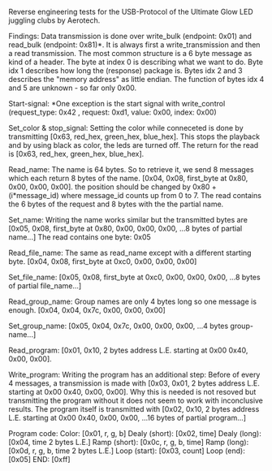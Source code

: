 Reverse engineering tests for the USB-Protocol of the Ultimate Glow LED juggling clubs by Aerotech.

Findings:
Data transmission is done over write_bulk (endpoint: 0x01) and read_bulk (endpoint: 0x81)*. It is always first a write_transmission and then a read transmission.
The most common structure is a 6 byte message as kind of a header. The byte at index 0 is describing what we want to do. Byte idx 1 describes how long the (response) package is. Bytes idx 2 and 3 describes the "memory address" as little endian. The function of bytes idx 4 and 5 are unknown - so far only 0x00.

Start-signal:
*One exception is the start signal with write_control (request_type: 0x42 , request: 0xd1, value: 0x00, index: 0x00)

Set_color & stop_signal:
Setting the color while conneceted is done by transmitting [0x63, red_hex, green_hex, blue_hex]. This stops the playback and by using black as color, the leds are turned off.
The return for the read is [0x63, red_hex, green_hex, blue_hex].


Read_name:
The name is 64 bytes. So to retrieve it, we send 8 messages which each return 8 bytes of the name. [0x04, 0x08, first_byte at 0x80, 0x00, 0x00, 0x00]. the position should be changed by 0x80 + (i*message_id) where message_id counts up from 0 to 7.
The read contains the 6 bytes of the request and 8 bytes with the the partial name.

Set_name:
Writing the name works similar but the transmitted bytes are [0x05, 0x08, first_byte at 0x80, 0x00, 0x00, 0x00, ...8 bytes of partial name...]
The read contains one byte: 0x05


Read_file_name:
The same as read_name except with a different starting byte. [0x04, 0x08, first_byte at 0xc0, 0x00, 0x00, 0x00]

Set_file_name:
[0x05, 0x08, first_byte at 0xc0, 0x00, 0x00, 0x00, ...8 bytes of partial file_name...]

Read_group_name:
Group names are only 4 bytes long so one message is enough.
[0x04, 0x04, 0x7c, 0x00, 0x00, 0x00]

Set_group_name:
[0x05, 0x04, 0x7c, 0x00, 0x00, 0x00, ...4 bytes group-name...]


Read_program:
[0x01, 0x10, 2 bytes address L.E. starting at 0x00 0x40, 0x00, 0x00].

Write_program:
Writing the program has an additional step: Before of every 4 messages, a transmission is made with [0x03, 0x01, 2 bytes address L.E. starting at 0x00 0x40, 0x00, 0x00]. Why this is needed is not resoved but transmitting the program without it does not seem to work with inconclusive results.
The program itself is transmitted with [0x02, 0x10, 2 bytes address L.E. starting at 0x00 0x40, 0x00, 0x00, ...16 bytes of partial program...]


Program code:
Color:			[0x01, r, g, b]
Dealy (short):	[0x02, time]
Dealy (long):	[0x04, time 2 bytes L.E.]
Ramp (short): 	[0x0c, r, g, b, time]
Ramp (long): 	[0x0d, r, g, b, time 2 bytes L.E.]
Loop (start):	[0x03, count]
Loop (end):		[0x05]
END:			[0xff]
